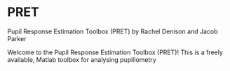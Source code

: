 # PRET
Pupil Response Estimation Toolbox (PRET)
  by Rachel Denison and Jacob Parker
  
  Welcome to the Pupil Response Estimation Toolbox (PRET)! This is a freely available, Matlab toolbox for analysing pupillometry

